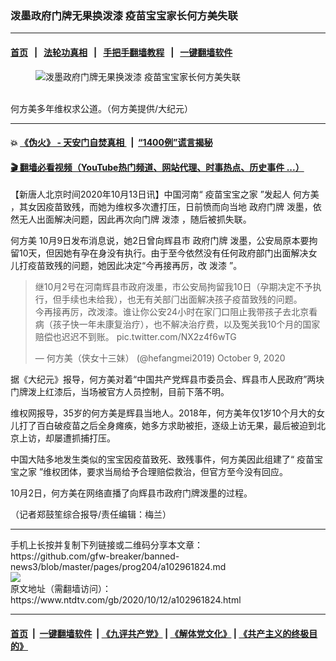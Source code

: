 ### 泼墨政府门牌无果换泼漆 疫苗宝宝家长何方美失联
------------------------

#### [首页](https://github.com/gfw-breaker/banned-news3/blob/master/README.md) &nbsp;&nbsp;|&nbsp;&nbsp; [法轮功真相](https://github.com/begood0513/basic/blob/master/README.md)  &nbsp;&nbsp;|&nbsp;&nbsp; [手把手翻墙教程](https://github.com/gfw-breaker/guides/wiki)  &nbsp;&nbsp;|&nbsp;&nbsp; [一键翻墙软件](https://github.com/gfw-breaker/nogfw/blob/master/README.md)  



<div><div class="featured_image">
 <figure>
  <img alt="泼墨政府门牌无果换泼漆 疫苗宝宝家长何方美失联" src="https://i.ntdtv.com/assets/uploads/2020/10/S__2498589-800x450.jpg"/>
 </figure><br/>
 <span class="caption">
  何方美多年维权求公道。（何方美提供/大纪元）
 </span>
</div>
</div><hr/>

#### 💥 [《伪火》 - 天安门自焚真相 ](http://158.247.195.190:10000/videos/blog/weihuo.html)&nbsp; |&nbsp; [“1400例”谎言揭秘  ](http://158.247.195.190:10000/videos/blog/jiexi1400.html)

#### [ 🎬  翻墙必看视频（YouTube热门频道、网站代理、时事热点、历史事件 ...）](https://github.com/gfw-breaker/links/blob/master/banned.md)

<div><div class="post_content" itemprop="articleBody">
 <p>
  【新唐人北京时间2020年10月13日讯】中国河南“
  <ok href="https://www.ntdtv.com/gb/疫苗宝宝之家.htm">
   疫苗宝宝之家
  </ok>
  ”发起人
  <ok href="https://www.ntdtv.com/gb/何方美.htm">
   何方美
  </ok>
  ，其女因疫苗致残，而她为维权多次遭打压，日前愤而向当地
  <ok href="https://www.ntdtv.com/gb/政府门牌.htm">
   政府门牌
  </ok>
  泼墨，依然无人出面解决问题，因此再次向门牌
  <ok href="https://www.ntdtv.com/gb/泼漆.htm">
   泼漆
  </ok>
  ，随后被抓失联。
 </p>
 <p>
  <ok href="https://www.ntdtv.com/gb/何方美.htm">
   何方美
  </ok>
  10月9日发布消息说，她2日曾向辉县市
  <ok href="https://www.ntdtv.com/gb/政府门牌.htm">
   政府门牌
  </ok>
  泼墨，公安局原本要拘留10天，但因她有孕在身没有执行。由于至今依然没有任何政府部门出面解决女儿打疫苗致残的问题，她因此决定“今再接再厉，改
  <ok href="https://www.ntdtv.com/gb/泼漆.htm">
   泼漆
  </ok>
  ”。
 </p>
 <blockquote class="twitter-tweet" data-dnt="true" data-width="500">
  <p dir="ltr" lang="zh">
   继10月2号在河南辉县市政府泼墨，市公安局拘留我10日（孕期决定不予执行，但手续也未给我），也无有关部门出面解决孩子疫苗致残的问题。
   <br/>
   今再接再厉，改泼漆。谁让你公安24小时在家门口阻止我带孩子去北京看病（孩子快一年未康复治疗），也不解决治疗费，以及冤关我10个月的国家赔偿也迟迟不到账。
   <ok href="https://t.co/NX2z4f6wTG">
    pic.twitter.com/NX2z4f6wTG
   </ok>
  </p>
  <p>
   — 何方美（侠女十三妹） (@hefangmei2019)
   <ok href="https://twitter.com/hefangmei2019/status/1314453754935037952?ref_src=twsrc%5Etfw">
    October 9, 2020
   </ok>
  </p>
 </blockquote>
 <p>
  <script async="" charset="utf-8" src="https://platform.twitter.com/widgets.js">
  </script>
 </p>
 <p>
  <p>
   据《大纪元》报导，何方美对着“中国共产党辉县市委员会、辉县市人民政府”两块门牌泼上红漆后，当场被官方人员控制，目前下落不明。
  </p>
  <p>
   维权网报导，35岁的何方美是辉县当地人。2018年，何方美年仅1岁10个月大的女儿打了百白破疫苗之后全身瘫痪，她多方求助被拒，逐级上访无果，最后被迫到北京上访，却屡遭抓捕打压。
  </p>
  <p>
   中国大陆多地发生类似的宝宝因疫苗致死、致残事件，何方美因此组建了“
   <ok href="https://www.ntdtv.com/gb/疫苗宝宝之家.htm">
    疫苗宝宝之家
   </ok>
   ”维权团体，要求当局给予合理赔偿救治，但官方至今没有回应。
  </p>
  <p>
   10月2日，何方美在网络直播了向辉县市政府门牌泼墨的过程。
  </p>
  <p>
   （记者郑鼓笙综合报导/责任编辑：梅兰）
  </p>
  <div class="single_ad">
  </div>
 </p>
</div>
</div>
<hr/>
手机上长按并复制下列链接或二维码分享本文章：<br/>
https://github.com/gfw-breaker/banned-news3/blob/master/pages/prog204/a102961824.md <br/>
<a href='https://github.com/gfw-breaker/banned-news3/blob/master/pages/prog204/a102961824.md'><img src='https://github.com/gfw-breaker/banned-news3/blob/master/pages/prog204/a102961824.md.png'/></a> <br/>
原文地址（需翻墙访问）：https://www.ntdtv.com/gb/2020/10/12/a102961824.html


------------------------
#### [首页](https://github.com/gfw-breaker/banned-news3/blob/master/README.md) &nbsp;|&nbsp; [一键翻墙软件](https://github.com/gfw-breaker/nogfw/blob/master/README.md) &nbsp;| [《九评共产党》](https://github.com/gfw-breaker/9ping.md/blob/master/README.md#九评之一评共产党是什么) | [《解体党文化》](https://github.com/gfw-breaker/jtdwh.md/blob/master/README.md) | [《共产主义的终极目的》](https://github.com/gfw-breaker/gczydzjmd.md/blob/master/README.md)


<img src='http://gfw-breaker.win/banned-news3/pages/prog204/a102961824.md' width='0px' height='0px'/>
